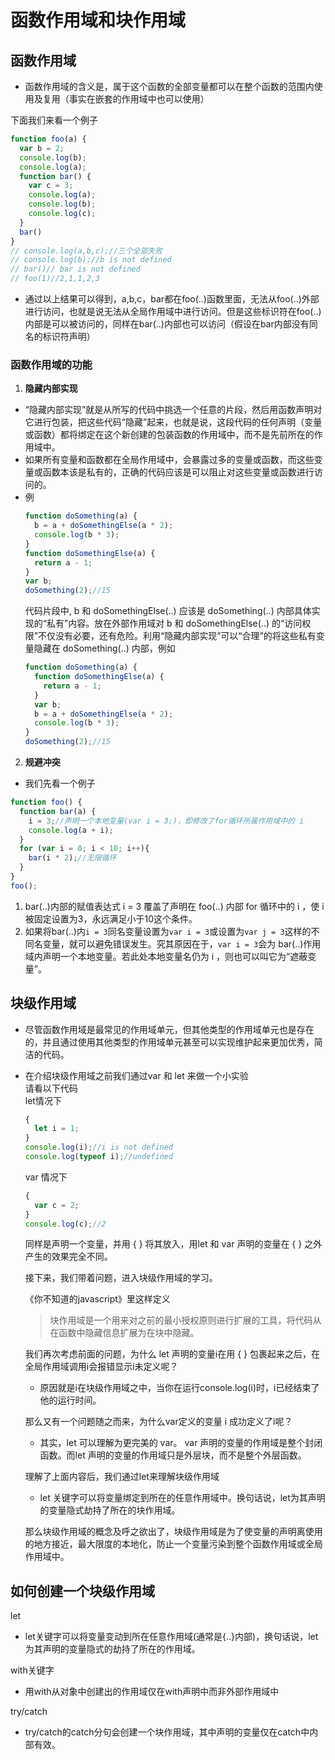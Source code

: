 # 函数作用域和块作用域

## 函数作用域
- 函数作用域的含义是，属于这个函数的全部变量都可以在整个函数的范围内使用及复用（事实在嵌套的作用域中也可以使用）

下面我们来看一个例子
```js
function foo(a) {
  var b = 2;
  console.log(b);
  console.log(a);
  function bar() {
    var c = 3;
    console.log(a);
    console.log(b);
    console.log(c);
  }
  bar()
}
// console.log(a,b,c);//三个全部失败
// console.log(b);//b is not defined
// bar()// bar is not defined 
// foo(1)//2,1,1,2,3
```
- 通过以上结果可以得到，a,b,c，bar都在foo(..)函数里面，无法从foo(..)外部进行访问，也就是说无法从全局作用域中进行访问。但是这些标识符在foo(..)内部是可以被访问的，同样在bar(..)内部也可以访问（假设在bar内部没有同名的标识符声明）

### 函数作用域的功能
1. **隐藏内部实现**  
  - “隐藏内部实现”就是从所写的代码中挑选一个任意的片段，然后用函数声明对它进行包装，把这些代码“隐藏”起来，也就是说，这段代码的任何声明（变量或函数）都将绑定在这个新创建的包装函数的作用域中，而不是先前所在的作用域中。
  - 如果所有变量和函数都在全局作用域中，会暴露过多的变量或函数，而这些变量或函数本该是私有的，正确的代码应该是可以阻止对这些变量或函数进行访问的。
  - 例
    ```js
    function doSomething(a) {
      b = a + doSomethingElse(a * 2);
      console.log(b * 3);
    }
    function doSomethingElse(a) {
      return a - 1;
    }
    var b;
    doSomething(2);//15
    ```
    代码片段中, b 和 doSomethingElse(..) 应该是 doSomething(..) 内部具体实现的“私有”内容。放在外部作用域对 b 和 doSomethingElse(..) 的“访问权限”不仅没有必要，还有危险。利用“隐藏内部实现”可以“合理”的将这些私有变量隐藏在 doSomething(..) 内部，例如
    ```js
    function doSomething(a) {
      function doSomethingElse(a) {
        return a - 1;
      }
      var b;
      b = a + doSomethingElse(a * 2);
      console.log(b * 3);
    }
    doSomething(2);//15
    ```

2. **规避冲突**
  - 我们先看一个例子
  ```js
  function foo() {
    function bar(a) {
      i = 3;//声明一个本地变量(var i = 3;)，即修改了for循环所属作用域中的 i 
      console.log(a + i);
    }
    for (var i = 0; i < 10; i++){
      bar(i * 2);//无限循环
    }
  }
  foo();
  ```
  1. bar(..)内部的赋值表达式 i = 3 覆盖了声明在 foo(..) 内部 for 循环中的 i ，使 i 被固定设置为3，永远满足小于10这个条件。
  2. 如果将bar(..)内`i = 3`同名变量设置为`var i = 3`或设置为`var j = 3`这样的不同名变量，就可以避免错误发生。究其原因在于，`var i = 3`会为 bar(..)作用域内声明一个本地变量。若此处本地变量名仍为 i ，则也可以叫它为“遮蔽变量”。


## 块级作用域
- 尽管函数作用域是最常见的作用域单元，但其他类型的作用域单元也是存在的，并且通过使用其他类型的作用域单元甚至可以实现维护起来更加优秀，简洁的代码。
- 在介绍块级作用域之前我们通过var 和 let 来做一个小实验  
请看以下代码  
let情况下  
  ```js
  {
    let i = 1;
  }
  console.log(i);//i is not defined
  console.log(typeof i);//undefined
  ```  
  var 情况下
  ```js
  {
    var c = 2;
  }
  console.log(c);//2
  ```

  同样是声明一个变量，并用 { } 将其放入，用let 和 var 声明的变量在 { } 之外产生的效果完全不同。 

  接下来，我们带着问题，进入块级作用域的学习。  

  《你不知道的javascript》里这样定义
  >块作用域是一个用来对之前的最小授权原则进行扩展的工具，将代码从在函数中隐藏信息扩展为在块中隐藏。

  我们再次考虑前面的问题，为什么 let 声明的变量i在用 { } 包裹起来之后，在全局作用域调用i会报错显示i未定义呢？
  - 原因就是i在块级作用域之中，当你在运行console.log(i)时，i已经结束了他的运行时间。  

  那么又有一个问题随之而来，为什么var定义的变量 i 成功定义了i呢？
  - 其实，let 可以理解为更完美的 var。 var 声明的变量的作用域是整个封闭函数。而let 声明的变量的作用域只是外层块，而不是整个外层函数。

  理解了上面内容后，我们通过let来理解块级作用域
  - let 关键字可以将变量绑定到所在的任意作用域中。换句话说，let为其声明的变量隐式劫持了所在的块作用域。
  
  那么块级作用域的概念及呼之欲出了，块级作用域是为了使变量的声明离使用的地方接近，最大限度的本地化，防止一个变量污染到整个函数作用域或全局作用域中。

## 如何创建一个块级作用域

  let  
  - let关键字可以将变量变动到所在任意作用域(通常是{..}内部)，换句话说，let为其声明的变量隐式的劫持了所在的作用域。

  with关键字
  - 用with从对象中创建出的作用域仅在with声明中而非外部作用域中

  try/catch
  - try/catch的catch分句会创建一个块作用域，其中声明的变量仅在catch中内部有效。




















